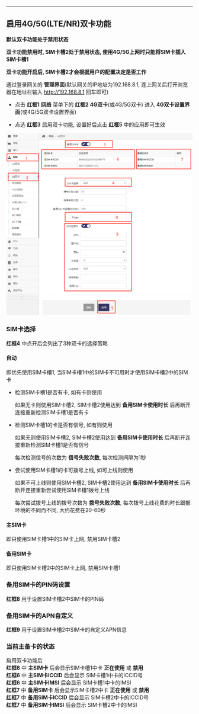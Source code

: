 ***

## 启用4G/5G(LTE/NR)双卡功能

**默认双卡功能处于禁用状态**

**双卡功能禁用时, SIM卡槽2处于禁用状态, 使用4G/5G上网时只能将SIM卡插入SIM卡槽1**

**双卡功能开启后, SIM卡槽2才会根据用户的配置决定是否工作**

通过登录网关的 **管理界面**(默认网关的IP地址为192.168.8.1, 连上网关后打开浏览器在地址栏输入 http://192.168.8.1 回车即可)

- 点击 **红框1** **网络** 菜单下的 **红框2** **4G双卡**(或4G/5G双卡) 进入 **4G双卡设置界面**(或4G/5G双卡设置界面)

- 点选 **红框3** 启用双卡功能, 设置好后点击 **红框5** 中的应用即可生效

![avatar](./lte_bsim_cn.png) 



### SIM卡选择

**红框4** 中点开后会列出了3种双卡的选择策略

#### **自动**

即优先使用SIM卡槽1, 当SIM卡槽1中的SIM卡不可用时才使用SIM卡槽2中的SIM卡

- 检测SIM卡槽1是否有卡, 如有卡则使用

    如果无卡则使用SIM卡槽2, SIM卡槽2使用达到 **备用SIM卡使用时长** 后再断开连接重新检测SIM卡槽1是否有卡

- 检测SIM卡槽1的卡是否有信号, 如有则使用

    如果无则使用SIM卡槽2, SIM卡槽2使用达到 **备用SIM卡使用时长** 后再断开连接重新检测SIM卡槽1是否有信号

    每次检测信号的次数为 **信号失败次数**, 每次检测间隔为1秒

- 尝试使用SIM卡槽1的卡可拨号上线, 如可上线则使用

    如果不可上线则使用SIM卡槽2, SIM卡槽2使用达到 **备用SIM卡使用时长** 后再断开连接重新尝试使用SIM卡槽1拨号上线
    
    每次尝试拨号上线的拨号次数为 **拨号失败次数**, 每次拨号上线花费的时长跟据环境的不同而不同, 大约花费在20-60秒

#### 主SIM卡

即只使用SIM卡槽1中的SIM卡上网, 禁用SIM卡槽2

#### 备用SIM卡

即只使用SIM卡槽2中的SIM卡上网, 禁用SIM卡槽1


### 备用SIM卡的PIN码设置

**红框8** 用于设置SIM卡槽2中SIM卡的PIN码

### 备用SIM卡的APN自定义

**红框9** 用于设置SIM卡槽2中SIM卡的自定义APN信息

### 当前主备卡的状态

启用双卡功能后   
**红框6** 中 **主SIM卡** 后会显示SIM卡槽1中卡 **正在使用** 或 **禁用**   
**红框6** 中 **主SIM卡ICCID** 后会显示 SIM卡槽1中卡的ICCID号   
**红框6** 中 **主SIM卡IMSI** 后会显示 SIM卡槽1中卡的IMSI   
**红框7** 中 **备用SIM卡** 后会显示SIM卡槽2中卡 **正在使用** 或 **禁用**   
**红框7** 中 **备用SIM卡ICCID** 后会显示 SIM卡槽2中卡的ICCID号   
**红框7** 中 **备用SIM卡IMSI** 后会显示 SIM卡槽2中卡的IMSI   
